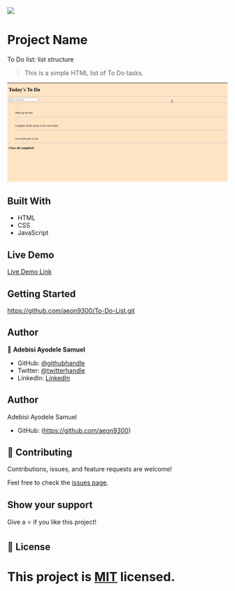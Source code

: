 ![](https://img.shields.io/badge/Microverse-blueviolet)

# Project Name

To Do list: list structure

> This is a simple HTML list of To Do tasks.

![screenshot](./app_screenshot.png)

## Built With

- HTML
- CSS
- JavaScript

## Live Demo

[Live Demo Link](https://aeon9300.github.io/To-Do-List/)

## Getting Started

https://github.com/aeon9300/To-Do-List.git

## Author

👤 **Adebisi Ayodele Samuel**

- GitHub: [@githubhandle](https://github.com/aeon9300)
- Twitter: [@twitterhandle](https://twitter.com/aeon9300)
- LinkedIn: [LinkedIn](https://www.linkedin.com/in/samuel-adebisi-4a589362/)

## Author

Adebisi Ayodele Samuel

- GitHub: (https://github.com/aeon9300)


## 🤝 Contributing

Contributions, issues, and feature requests are welcome!

Feel free to check the [issues page](../../issues/).

## Show your support

Give a ⭐️ if you like this project!

## 📝 License

This project is [MIT](./MIT.md) licensed.
=======